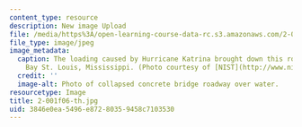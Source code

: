 ```yaml
---
content_type: resource
description: New image Upload
file: /media/https%3A/open-learning-course-data-rc.s3.amazonaws.com/2-001-mechanics-materials-i-fall-2006/3846e0ea5496e87280359458c7103530_2-001f06-th.jpg
file_type: image/jpeg
image_metadata:
  caption: The loading caused by Hurricane Katrina brought down this roadway over
    Bay St. Louis, Mississippi. (Photo courtesy of [NIST](http://www.nist.gov/).)
  credit: ''
  image-alt: Photo of collapsed concrete bridge roadway over water.
resourcetype: Image
title: 2-001f06-th.jpg
uid: 3846e0ea-5496-e872-8035-9458c7103530
---
```

